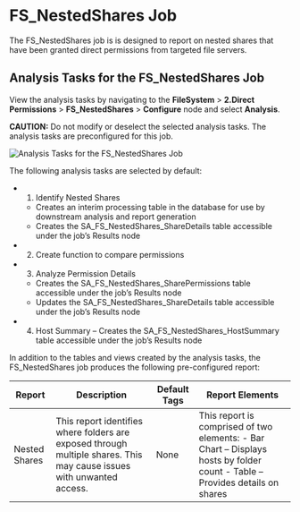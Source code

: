 # FS_NestedShares Job

The FS_NestedShares job is is designed to report on nested shares that have been granted direct
permissions from targeted file servers.

## Analysis Tasks for the FS_NestedShares Job

View the analysis tasks by navigating to the **FileSystem** > **2.Direct Permissions** >
**FS_NestedShares** > **Configure** node and select **Analysis**.

**CAUTION:** Do not modify or deselect the selected analysis tasks. The analysis tasks are
preconfigured for this job.

![Analysis Tasks for the FS_NestedShares Job](/img/product_docs/accessanalyzer/11.6/accessanalyzer/solutions/filesystem/directpermissions/nestedsharesanalysis.webp)

The following analysis tasks are selected by default:

-   1. Identify Nested Shares

    - Creates an interim processing table in the database for use by downstream analysis and report
      generation
    - Creates the SA_FS_NestedShares_ShareDetails table accessible under the job’s Results node

-   2. Create function to compare permissions
-   3. Analyze Permission Details

    - Creates the SA_FS_NestedShares_SharePermissions table accessible under the job’s Results node
    - Updates the SA_FS_NestedShares_ShareDetails table accessible under the job’s Results node

-   4. Host Summary – Creates the SA_FS_NestedShares_HostSummary table accessible under the job’s
       Results node

In addition to the tables and views created by the analysis tasks, the FS_NestedShares job produces
the following pre-configured report:

| Report        | Description                                                                                                           | Default Tags | Report Elements                                                                                                             |
| ------------- | --------------------------------------------------------------------------------------------------------------------- | ------------ | --------------------------------------------------------------------------------------------------------------------------- |
| Nested Shares | This report identifies where folders are exposed through multiple shares. This may cause issues with unwanted access. | None         | This report is comprised of two elements: - Bar Chart – Displays hosts by folder count - Table – Provides details on shares |
